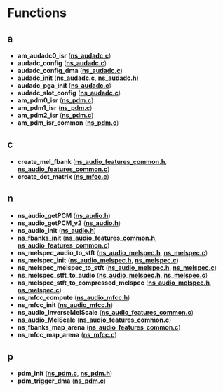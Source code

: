 
# Functions



## a

* **am\_audadc0\_isr** ([**ns\_audadc.c**](ns__audadc_8c.md))
* **audadc\_config** ([**ns\_audadc.c**](ns__audadc_8c.md))
* **audadc\_config\_dma** ([**ns\_audadc.c**](ns__audadc_8c.md))
* **audadc\_init** ([**ns\_audadc.c**](ns__audadc_8c.md), [**ns\_audadc.h**](ns__audadc_8h.md))
* **audadc\_pga\_init** ([**ns\_audadc.c**](ns__audadc_8c.md))
* **audadc\_slot\_config** ([**ns\_audadc.c**](ns__audadc_8c.md))
* **am\_pdm0\_isr** ([**ns\_pdm.c**](ns__pdm_8c.md))
* **am\_pdm1\_isr** ([**ns\_pdm.c**](ns__pdm_8c.md))
* **am\_pdm2\_isr** ([**ns\_pdm.c**](ns__pdm_8c.md))
* **am\_pdm\_isr\_common** ([**ns\_pdm.c**](ns__pdm_8c.md))


## c

* **create\_mel\_fbank** ([**ns\_audio\_features\_common.h**](ns__audio__features__common_8h.md), [**ns\_audio\_features\_common.c**](ns__audio__features__common_8c.md))
* **create\_dct\_matrix** ([**ns\_mfcc.c**](ns__mfcc_8c.md))


## n

* **ns\_audio\_getPCM** ([**ns\_audio.h**](ns__audio_8h.md))
* **ns\_audio\_getPCM\_v2** ([**ns\_audio.h**](ns__audio_8h.md))
* **ns\_audio\_init** ([**ns\_audio.h**](ns__audio_8h.md))
* **ns\_fbanks\_init** ([**ns\_audio\_features\_common.h**](ns__audio__features__common_8h.md), [**ns\_audio\_features\_common.c**](ns__audio__features__common_8c.md))
* **ns\_melspec\_audio\_to\_stft** ([**ns\_audio\_melspec.h**](ns__audio__melspec_8h.md), [**ns\_melspec.c**](ns__melspec_8c.md))
* **ns\_melspec\_init** ([**ns\_audio\_melspec.h**](ns__audio__melspec_8h.md), [**ns\_melspec.c**](ns__melspec_8c.md))
* **ns\_melspec\_melspec\_to\_stft** ([**ns\_audio\_melspec.h**](ns__audio__melspec_8h.md), [**ns\_melspec.c**](ns__melspec_8c.md))
* **ns\_melspec\_stft\_to\_audio** ([**ns\_audio\_melspec.h**](ns__audio__melspec_8h.md), [**ns\_melspec.c**](ns__melspec_8c.md))
* **ns\_melspec\_stft\_to\_compressed\_melspec** ([**ns\_audio\_melspec.h**](ns__audio__melspec_8h.md), [**ns\_melspec.c**](ns__melspec_8c.md))
* **ns\_mfcc\_compute** ([**ns\_audio\_mfcc.h**](ns__audio__mfcc_8h.md))
* **ns\_mfcc\_init** ([**ns\_audio\_mfcc.h**](ns__audio__mfcc_8h.md))
* **ns\_audio\_InverseMelScale** ([**ns\_audio\_features\_common.c**](ns__audio__features__common_8c.md))
* **ns\_audio\_MelScale** ([**ns\_audio\_features\_common.c**](ns__audio__features__common_8c.md))
* **ns\_fbanks\_map\_arena** ([**ns\_audio\_features\_common.c**](ns__audio__features__common_8c.md))
* **ns\_mfcc\_map\_arena** ([**ns\_mfcc.c**](ns__mfcc_8c.md))


## p

* **pdm\_init** ([**ns\_pdm.c**](ns__pdm_8c.md), [**ns\_pdm.h**](ns__pdm_8h.md))
* **pdm\_trigger\_dma** ([**ns\_pdm.c**](ns__pdm_8c.md))




